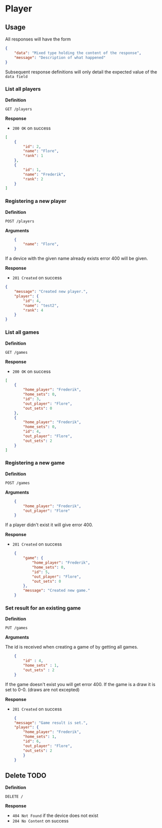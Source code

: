 # Player

## Usage

All responses will have the form

```json
{
    "data": "Mixed type holding the content of the response",
    "message": "Description of what happened"
}
```

Subsequent response definitions will only detail the expected value of the `data field`

### List all players

**Definition**

`GET /players`

**Response**

- `200 OK` on success

```json
[
    {
        "id": 2,
        "name": "Flore",
        "rank": 1
    },
    {
        "id": 1,
        "name": "Frederik",
        "rank": 2
    }
]
```

### Registering a new player

**Definition**

`POST /players`

**Arguments**

```json
    {
        "name": "Flore",
    }
```

If a device with the given name already exists error 400 will be given.

**Response**

- `201 Created` on success

```json
{
    "message": "Created new player.",
    "player": {
        "id": 4,
        "name": "test2",    
        "rank": 4
    }
}
```
### List all games

**Definition**

`GET /games`

**Response**

- `200 OK` on success

```json
[
    {
        "home_player": "Frederik",
        "home_sets": 0,
        "id": 3,
        "out_player": "Flore",
        "out_sets": 0
    },
    {
        "home_player": "Frederik",
        "home_sets": 0,
        "id": 4,
        "out_player": "Flore",
        "out_sets": 2
    }
]
```

### Registering a new game

**Definition**

`POST /games`

**Arguments**

```json
    {
        "home_player": "Frederik",
        "out_player": "Flore"
    }
```

If a player didn't exist it will give error 400.

**Response**

- `201 Created` on success

```json
    {
        "game": {
            "home_player": "Frederik",
            "home_sets": 0,
            "id": 5,
            "out_player": "Flore",
            "out_sets": 0
        },
        "message": "Created new game."
    }
```

### Set result for an existing game

**Definition**

`PUT /games`

**Arguments**

The id is received when creating a game of by getting all games.

```json
    {
        "id" : 4,
        "home_sets" : 1,
        "out_sets" : 2
    }
```

If the game doesn't exist you will get error 400.
If the game is a draw it is set to 0-0. (draws are not excepted)

**Response**

- `201 Created` on success

```json
    {
    "message": "Game result is set.",
    "player": {
        "home_player": "Frederik",
        "home_sets": 1,
        "id": 6,
        "out_player": "Flore",
        "out_sets": 2
        }
    }
```

## Delete TODO

**Definition**

`DELETE /`

**Response**

- `404 Not Found` if the device does not exist
- `204 No Content` on success
